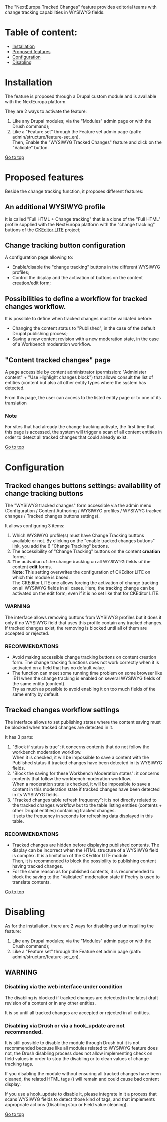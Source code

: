 The "NextEuropa Tracked Changes" feature provides editorial teams with change tracking capabilities in 
WYSIWYG fields.


Table of content:
=================
- [Installation](#installation)
- [Proposed features](#features)
- [Configuration](#configuration)
- [Disabling](#disabling)

# Installation

The feature is proposed through a Drupal custom module and is available with the NextEuropa platform.

They are 2 ways to activate the feature:
1. Like any Drupal modules; via the "Modules" admin page or with the Drush command);
2. Like a "Feature set" through the Feature set admin page (path: admin/structure/feature-set_en).<br />
Then, Enable the "WYSIWYG Tracked Changes" feature and click on the "Validate" button.

[Go to top](#table-of-content)

# Proposed features

Beside the change tracking function, it proposes different features:

## An additional WYSIWYG profile 

It is called "Full HTML + Change tracking" that is a clone of the "Full HTML" profile
supplied with the NextEuropa platform with the "change tracking" buttons of the 
[CKEditor LITE](https://www.drupal.org/project/ckeditor_lite) project;
 
## Change tracking button configuration
A configuration page allowing to:
- Enable/disable the "change tracking" buttons in the different WYSIWYG profiles;
- Control the display and the activation of buttons on the content creation/edit form;

## Possibilities to define a workflow for tracked changes workflow. 

It is possible to define when tracked changes must be validated before:
- Changing the content status to "Published", in the case of the default Drupal publishing process;
- Saving a new content revision with a new moderation state, in the case of a Workbench moderation workflow.

## "Content tracked changes" page

A page accessible by content administrator (permission: "Administer content" + "Use Highlight changes block") that 
allows consult the list of entities (content but also all other entity types where the system has detected.

From this page, the user can access to the listed entity page or to one of its translation

### Note

For sites that had already the change tracking activate, the first time that this page is accessed, the system will 
trigger a scan of all content entities in order to detect all tracked changes that could already exist.
 

[Go to top](#table-of-content)

# Configuration


## Tracked changes buttons settings: availability of change tracking buttons

The "WYSIWYG tracked changes" form accessible via the admin menu (Configuration / Content Authoring / WYSIWYG profiles
/ WYSIWYG tracked changes / Tracked changes buttons settings).

It allows configuring 3 items:
1. Which WYSIWYG profile(s) must have Change Tracking buttons available or not. 
By clicking on the "enable tracked changes buttons" link, you add the 6 "Change Tracking" buttons.
2. The accessibility of "Change Tracking" buttons on the content **creation** forms;
3. The activation of the change tracking on all WYSIWYG fields of the content **edit** forms.<br />
**Note**: This setting overwrites the configuration of CKEditor LITE on which this module is based.  
The CKEditor LITE one allows forcing the activation of change tracking on all WYSIWYG fields in all cases. 
Here, the tracking change can be activated on the edit form; even if it is no set like that for CKEditor LITE.

### WARNING

The interface allows removing buttons from WYSIWYG profiles but it does it only if no WYSIWYG field that uses
this profile contain any tracked changes.
If tracked changes exist, the removing is blocked until all of them are accepted or rejected.

### RECOMMENDATIONS

- Avoid making accessible change tracking buttons on content creation form. The change tracking functions does not work 
correctly when it is activated on a field that has no default value.
- The function can meet some running time problem on some browser like IE11 when the change tracking is enabled on 
several WYSIWYG fields of the same entity (content). <br />
Try as much as possible to avoid enabling it on too much fields of the same entity by default.
  


## Tracked changes workflow settings

The interface allows to set publishing states where the content saving must be blocked when tracked changes are detected
in it.

It has 3 parts:
1. "Block if status is true": it concerns contents that do not follow the workbench moderation workflow.<br />
When it is checked, it will be impossible to save a content with the Published status if tracked changes have been
detected in its WYSIWYG fields.
2. "Block the saving for these Workbench Moderation states": it concerns contents that follow the workbench moderation 
workflow.<br />
When a moderation state is checked, it will be impossible to save a content in this moderation state if tracked changes 
have been detected in its WYSIWYG fields.
3. "Tracked changes table refresh frequency": it is not directly related to the tracked changes workflow but to the table
listing entities (contents + other Drupal entities) containing tracked changes.<br />
It sets the frequency in seconds for refreshing data displayed in this table.

### RECOMMENDATIONS

- Tracked changes are hidden before displaying published contents. The display can be incorrect when the HTML structure 
of a WYSIWYG field is complex. It is a limitation of the CKEditor LITE module.<br />
Then, it is recommended to block the possibility to publishing content having tracked changes. 
- For the same reason as for published contents, it is recommended to block the saving to the "Validated" moderation state if
Poetry is used to translate contents.


[Go to top](#table-of-content)

# Disabling

As for the installation, there are 2 ways for disabling and uninstalling the feature:
1. Like any Drupal modules; via the "Modules" admin page or with the Drush command);
2. Like a "Feature set" through the Feature set admin page (path: admin/structure/feature-set_en).

## WARNING

### Disabling via the web interface under condition

The disabling is blocked if tracked changes are detected in the latest draft revision of a content or in any 
other entities.

It is so until all tracked changes are accepted or rejected in all entities.

### Disabling via Drush or via a hook_update are not recommended.

It is still possible to disable the module through Drush but it is not recommended because like
all modules related to WYSIWYG feature does not, the Drush disabling process does not allow implementing check on field values
in order to stop the disabling or to clean values of change tracking tags.

If you disabling the module without ensuring all tracked changes have been cleaned, the related HTML tags (<span>) will 
remain and could cause bad content display.

If you use a hook_update to disable it, please integrate in it a process that scans WYSIWYG fields to detect those kind of tags,
and that implements appropriate actions (Disabling stop or Field value cleaning).

[Go to top](#table-of-content)